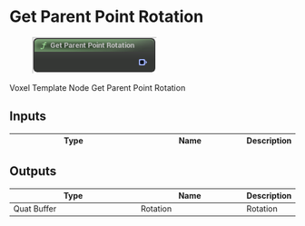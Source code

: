 # Get Parent Point Rotation

<div align="left" data-full-width="false">

<figure><img src="Get_Parent_Point_Rotation.png" alt=""><figcaption></figcaption></figure>

</div>

Voxel Template Node Get Parent Point Rotation

## Inputs

<table>
<thead><tr><th width="250">Type</th><th width="200">Name</th><th>Description</th></tr></thead>
<tbody>
</tbody>
</table>

## Outputs

<table>
<thead><tr><th width="250">Type</th><th width="200">Name</th><th>Description</th></tr></thead>
<tbody>
<tr><td>Quat Buffer</td><td>Rotation</td><td>Rotation</td></tr>
</tbody>
</table>